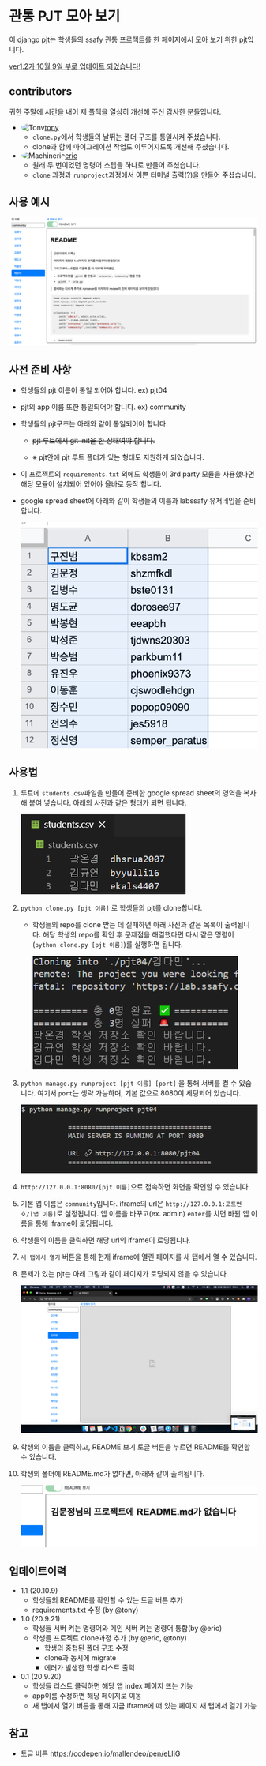 # 관통 PJT 모아 보기

이 django pjt는 학생들의 ssafy 관통 프로젝트를 한 페이지에서 모아 보기 위한 pjt입니다.

[ver1.2가 10월 9일 부로 업데이트 되었습니다!](#업데이트이력)

## contributors

귀한 주말에 시간을 내어 제 플젝을 열심히 개선해 주신 감사한 분들입니다.

- <img src="https://avatars1.githubusercontent.com/u/44995141?s=460&u=2d5b28e1f068dbf1bf81d015ae68bf4e0055011c&v=4" alt="Tony" width="40" height="35" style="border-radius:50%;" />[tony](https://github.com/autumnsky-tony)
  - `clone.py`에서 학생들의 날뛰는 폴더 구조를 통일시켜 주셨습니다.
  - clone과 함께 마이그레이션 작업도 이루어지도록 개선해 주셨습니다.
- <img src="https://avatars1.githubusercontent.com/u/26497426?s=460&u=f0168d9c8227659e7bdcc3e118b3935291459438&v=4" alt="Machineric" width="40" height="35" style="border-radius:50%;" />[eric](https://github.com/Machineric) 
  - 원래 두 번이었던 명령어 스텝을 하나로 만들어 주셨습니다.
  - `clone` 과정과 `runproject`과정에서 이쁜 터미널 출력(?)을 만들어 주셨습니다.

## 사용 예시

![example](README.assets/example.png)

## 사전 준비 사항

- 학생들의 pjt 이름이 통일 되어야 합니다. ex) pjt04

- pjt의 app 이름 또한 통일되어야 합니다. ex) community

- 학생들의 pjt구조는 아래와 같이 통일되어야 합니다.

  - ~~pjt 루트에서 git init을 한 상태여야 합니다.~~

  - ※ pjt안에 pjt 루트 폴더가 있는 형태도 지원하게 되었습니다.

- 이 프로젝트의 `requirements.txt` 외에도 학생들이 3rd party 모듈을 사용했다면 해당 모듈이 설치되어 있어야 올바로 동작 합니다.

- google spread sheet에 아래와 같이 학생들의 이름과 labssafy 유저네임을 준비합니다.

  ![studentSpreadSheet](README.assets/studentSpreadSheet.png)

## 사용법

1. 루트에 `students.csv`파일을 만들어 준비한 google spread sheet의 영역을 복사해 붙여 넣습니다. 아래의 사진과 같은 형태가 되면 됩니다.

   ![studentCSV](README.assets/studentCSV.png)

2. `python clone.py [pjt 이름]` 로 학생들의 pjt를 clone합니다.

   - 학생들의 repo를 clone 받는 데 실패하면 아래 사진과 같은 목록이 출력됩니다. 해당 학생의 repo를 확인 후 문제점을 해결했다면 다시 같은 명령어(`python clone.py [pjt 이름]`)를 실행하면 됩니다.

     ![cloneResult](README.assets/cloneResult.png)

3. `python manage.py runproject [pjt 이름] [port]` 을 통해 서버를 켤 수 있습니다. 여기서 `port`는 생략 가능하며, 기본 값으로 8080이 세팅되어 있습니다.

   ![runprojectResult](README.assets/runprojectResult.png)

4. `http://127.0.0.1:8080/[pjt 이름]`으로 접속하면 화면을 확인할 수 있습니다.

5. 기본 앱 이름은 `community`입니다. iframe의 url은 `http://127.0.0.1:포트번호/[앱 이름]`로 설정됩니다. 앱 이름을 바꾸고(ex. admin) `enter`를 치면 바뀐 앱 이름을 통해 iframe이 로딩됩니다. 

6. 학생들의 이름을 클릭하면 해당 url의 iframe이 로딩됩니다.

7. `새 탭에서 열기` 버튼을 통해 현재 iframe에 열린 페이지를 새 탭에서 열 수 있습니다.

8. 문제가 있는 pjt는 아래 그림과 같이 페이지가 로딩되지 않을 수 있습니다.

   ![whennotworked](README.assets/whennotworked.png)

9. 학생의 이름을 클릭하고, README 보기 토글 버튼을 누르면 README를 확인할 수 있습니다.

10. 학생의 폴더에 README.md가 없다면, 아래와 같이 출력됩니다.

    ![readmeNotExist](README.assets/readmeNotExist.png)

## 업데이트이력

- 1.1 (20.10.9)
  - 학생들의 README를 확인할 수 있는 토글 버튼 추가
  - requirements.txt 수정 (by @tony)
- 1.0 (20.9.21)
  - 학생들 서버 켜는 명령어와 메인 서버 켜는 명령어 통합(by @eric)
  - 학생들 프로젝트 clone과정 추가 (by @eric, @tony)
    - 학생의 중첩된 폴더 구조 수정
    - clone과 동시에 migrate
    - 에러가 발생한 학생 리스트 출력
- 0.1 (20.9.20)
  - 학생들 리스트 클릭하면 해당 앱 index 페이지 뜨는 기능
  - app이름 수정하면 해당 페이지로 이동
  - 새 탭에서 열기 버튼을 통해 지금 iframe에 떠 있는 페이지 새 탭에서 열기 가능

## 참고

- 토글 버튼 https://codepen.io/mallendeo/pen/eLIiG